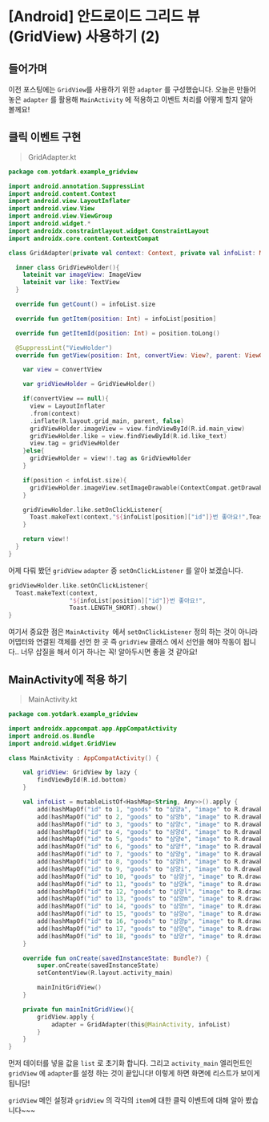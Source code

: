 # [Android] 안드로이드 그리드 뷰(GridView) 사용하기 (2)

## 들어가며

이전 포스팅에는 `GridView`를 사용하기 위한 `adapter` 를 구성했습니다. 오늘은 만들어 놓은 `adapter` 를 활용해 `MainActivity` 에 적용하고 이벤트 처리를 어떻게 할지 알아 볼께요!

## 클릭 이벤트 구현

> GridAdapter.kt

```kotlin
package com.yotdark.example_gridview

import android.annotation.SuppressLint
import android.content.Context
import android.view.LayoutInflater
import android.view.View
import android.view.ViewGroup
import android.widget.*
import androidx.constraintlayout.widget.ConstraintLayout
import androidx.core.content.ContextCompat

class GridAdapter(private val context: Context, private val infoList: MutableList<HashMap<String, Any>>): BaseAdapter() {

  inner class GridViewHolder(){
    lateinit var imageView: ImageView
    lateinit var like: TextView
  }

  override fun getCount() = infoList.size

  override fun getItem(position: Int) = infoList[position]

  override fun getItemId(position: Int) = position.toLong()

  @SuppressLint("ViewHolder")
  override fun getView(position: Int, convertView: View?, parent: ViewGroup?): View {

    var view = convertView

    var gridViewHolder = GridViewHolder()

    if(convertView == null){
      view = LayoutInflater
      .from(context)
      .inflate(R.layout.grid_main, parent, false)
      gridViewHolder.imageView = view.findViewById(R.id.main_view)
      gridViewHolder.like = view.findViewById(R.id.like_text)
      view.tag = gridViewHolder
    }else{
      gridViewHolder = view!!.tag as GridViewHolder
    }

    if(position < infoList.size){
      gridViewHolder.imageView.setImageDrawable(ContextCompat.getDrawable(context, infoList[position]["image"].toString().toInt()))
    }

    gridViewHolder.like.setOnClickListener{
      Toast.makeText(context,"${infoList[position]["id"]}번 좋아요!",Toast.LENGTH_SHORT).show()
    }

    return view!!
  }
}
```

어제 다뤄 봤던 `gridView` `adapter` 중  `setOnClickListener` 를 알아 보겠습니다.

```kotlin
gridViewHolder.like.setOnClickListener{
  Toast.makeText(context,
                 "${infoList[position]["id"]}번 좋아요!",
                 Toast.LENGTH_SHORT).show()
}
```

여기서 중요한 점은 `MainActivity `에서 `setOnClickListener` 정의 하는 것이 아니라 어뎁터와 연결된 객체를 선언 한 곳 즉 `gridView` 클래스 에서 선언을 해야 작동이 됩니다.. 너무 삽질을 해서 이거 하나는 꼭! 알아두시면 좋을 것 같아요!



## MainActivity에 적용 하기

> MainActivity.kt

```kotlin
package com.yotdark.example_gridview

import androidx.appcompat.app.AppCompatActivity
import android.os.Bundle
import android.widget.GridView

class MainActivity : AppCompatActivity() {

    val gridView: GridView by lazy {
        findViewById(R.id.bottom)
    }

    val infoList = mutableListOf<HashMap<String, Any>>().apply {
        add(hashMapOf("id" to 1, "goods" to "삼양a", "image" to R.drawable.image1))
        add(hashMapOf("id" to 2, "goods" to "삼양b", "image" to R.drawable.image2))
        add(hashMapOf("id" to 3, "goods" to "삼양c", "image" to R.drawable.image3))
        add(hashMapOf("id" to 4, "goods" to "삼양d", "image" to R.drawable.image4))
        add(hashMapOf("id" to 5, "goods" to "삼양e", "image" to R.drawable.image5))
        add(hashMapOf("id" to 6, "goods" to "삼양f", "image" to R.drawable.image6))
        add(hashMapOf("id" to 7, "goods" to "삼양g", "image" to R.drawable.image1))
        add(hashMapOf("id" to 8, "goods" to "삼양h", "image" to R.drawable.image2))
        add(hashMapOf("id" to 9, "goods" to "삼양i", "image" to R.drawable.image3))
        add(hashMapOf("id" to 10, "goods" to "삼양j", "image" to R.drawable.image4))
        add(hashMapOf("id" to 11, "goods" to "삼양k", "image" to R.drawable.image5))
        add(hashMapOf("id" to 12, "goods" to "삼양l", "image" to R.drawable.image6))
        add(hashMapOf("id" to 13, "goods" to "삼양m", "image" to R.drawable.image1))
        add(hashMapOf("id" to 14, "goods" to "삼양n", "image" to R.drawable.image2))
        add(hashMapOf("id" to 15, "goods" to "삼양o", "image" to R.drawable.image3))
        add(hashMapOf("id" to 16, "goods" to "삼양p", "image" to R.drawable.image4))
        add(hashMapOf("id" to 17, "goods" to "삼양q", "image" to R.drawable.image5))
        add(hashMapOf("id" to 18, "goods" to "삼양r", "image" to R.drawable.image6))
    }

    override fun onCreate(savedInstanceState: Bundle?) {
        super.onCreate(savedInstanceState)
        setContentView(R.layout.activity_main)

        mainInitGridView()
    }

    private fun mainInitGridView(){
        gridView.apply {
            adapter = GridAdapter(this@MainActivity, infoList)
        }
    }
}
```

먼저 데이터를 넣을 값을 `list` 로 초기화 합니다. 그리고 `activity_main` 엘리먼트인 `gridView` 에 `adapter`를 설정 하는 것이 끝입니다! 이렇게 하면 화면에 리스트가 보이게 됩니담!



`gridView` 메인 설정과 `gridView` 의 각각의 `item`에 대한 클릭 이벤트에 대해 알아 봤습니다~~~ 
